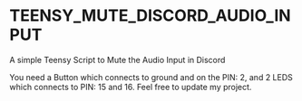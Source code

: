 # TEENSY_MUTE_DISCORD_AUDIO_INPUT
A simple Teensy Script to Mute the Audio Input in Discord

You need a Button which connects to ground and on the PIN: 2, and 2 LEDS which connects to PIN: 15 and 16.
Feel free to update my project.

